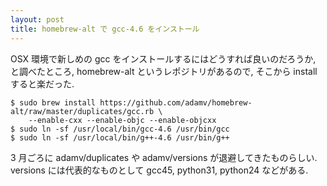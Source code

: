 ```yaml
---
layout: post
title: homebrew-alt で gcc-4.6 をインストール
---
```


OSX 環境で新しめの gcc をインストールするにはどうすれば良いのだろうか,
と調べたところ, homebrew-alt というレポジトリがあるので, そこから install すると楽だった.

    $ sudo brew install https://github.com/adamv/homebrew-alt/raw/master/duplicates/gcc.rb \
        --enable-cxx --enable-objc --enable-objcxx
    $ sudo ln -sf /usr/local/bin/gcc-4.6 /usr/bin/gcc
    $ sudo ln -sf /usr/local/bin/g++-4.6 /usr/bin/g++

3 月ごろに adamv/duplicates や adamv/versions が退避してきたものらしい.
versions には代表的なものとして gcc45, python31, python24 などがある.

<!--
{% highlight ruby %}
def foo
  puts 'foo'
end
{% endhighlight %}
-->